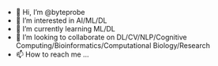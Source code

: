 - 👋 Hi, I’m @byteprobe
- 👀 I’m interested in AI/ML/DL
- 🌱 I’m currently learning ML/DL
- 💞️ I’m looking to collaborate on DL/CV/NLP/Cognitive Computing/Bioinformatics/Computational Biology/Research
- 📫 How to reach me ...

<!---
byteprobe/byteprobe is a ✨ special ✨ repository because its `README.md` (this file) appears on your GitHub profile.
You can click the Preview link to take a look at your changes.
--->
